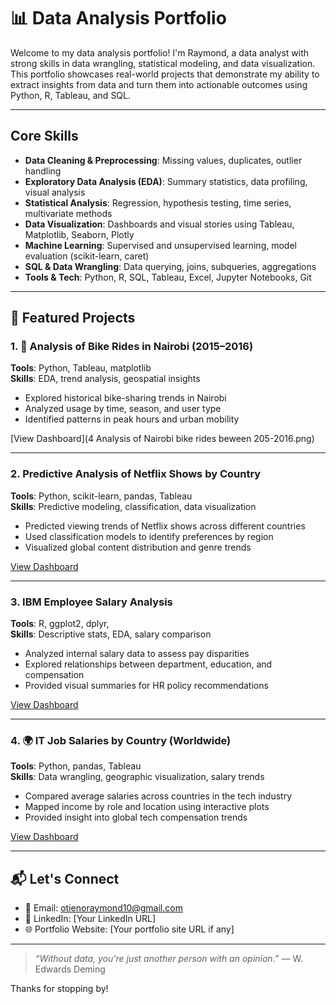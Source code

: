 # 📊 Data Analysis Portfolio

Welcome to my data analysis portfolio! I'm Raymond, a data analyst with strong skills in data wrangling, statistical modeling, and data visualization. This portfolio showcases real-world projects that demonstrate my ability to extract insights from data and turn them into actionable outcomes using Python, R, Tableau, and SQL.

---

## Core Skills

- **Data Cleaning & Preprocessing**: Missing values, duplicates, outlier handling
- **Exploratory Data Analysis (EDA)**: Summary statistics, data profiling, visual analysis
- **Statistical Analysis**: Regression, hypothesis testing, time series, multivariate methods
- **Data Visualization**: Dashboards and visual stories using Tableau, Matplotlib, Seaborn, Plotly
- **Machine Learning**: Supervised and unsupervised learning, model evaluation (scikit-learn, caret)
- **SQL & Data Wrangling**: Data querying, joins, subqueries, aggregations
- **Tools & Tech**: Python, R, SQL, Tableau, Excel, Jupyter Notebooks, Git

---

## 📂 Featured Projects

### 1. 🚴 **Analysis of Bike Rides in Nairobi (2015–2016)**
**Tools**: Python, Tableau, matplotlib  
**Skills**: EDA, trend analysis, geospatial insights  
- Explored historical bike-sharing trends in Nairobi  
- Analyzed usage by time, season, and user type  
- Identified patterns in peak hours and urban mobility

[View Dashboard](4 Analysis of Nairobi bike rides beween 205-2016.png)  

---

### 2. **Predictive Analysis of Netflix Shows by Country**
**Tools**: Python, scikit-learn, pandas, Tableau  
**Skills**: Predictive modeling, classification, data visualization  
- Predicted viewing trends of Netflix shows across different countries  
- Used classification models to identify preferences by region  
- Visualized global content distribution and genre trends

[View Dashboard](#)

---

### 3. **IBM Employee Salary Analysis**
**Tools**: R, ggplot2, dplyr,   
**Skills**: Descriptive stats, EDA, salary comparison  
- Analyzed internal salary data to assess pay disparities  
- Explored relationships between department, education, and compensation  
- Provided visual summaries for HR policy recommendations

[View Dashboard](#)

---

### 4. 🌍 **IT Job Salaries by Country (Worldwide)**
**Tools**: Python, pandas, Tableau  
**Skills**: Data wrangling, geographic visualization, salary trends  
- Compared average salaries across countries in the tech industry  
- Mapped income by role and location using interactive plots  
- Provided insight into global tech compensation trends

[View Dashboard](#)

---

## 📬 Let's Connect

- 📧 Email: otienoraymond10@gmail.com  
- 💼 LinkedIn: [Your LinkedIn URL]  
- 🌐 Portfolio Website: [Your portfolio site URL if any]

---

> _“Without data, you're just another person with an opinion.”_ — W. Edwards Deming

Thanks for stopping by!
